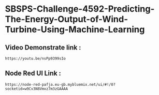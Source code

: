 # SBSPS-Challenge-4592-Predicting-The-Energy-Output-of-Wind-Turbine-Using-Machine-Learning
## Video Demonstrate link :
    https://youtu.be/nsPp9399sIo
## Node Red UI Link : 
    https://node-red-pafja.eu-gb.mybluemix.net/ui/#!/0?socketid=w9Cv3N8Vmxz7m3zGAAAA
